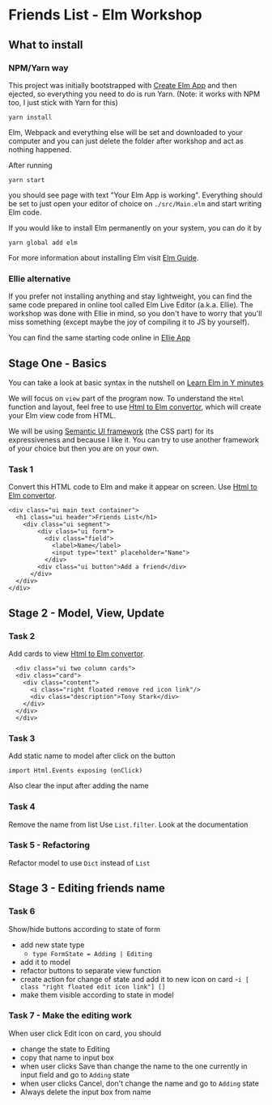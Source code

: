 # Friends List - Elm Workshop

## What to install

### NPM/Yarn way
This project was initially bootstrapped with [Create Elm App](https://github.com/halfzebra/create-elm-app) and then ejected, so everything you need to do is run Yarn. (Note: it works with NPM too, I just stick with Yarn for this)

```
yarn install 
```

Elm, Webpack and everything else will be set and downloaded to your computer and you can just delete the folder after workshop and act as nothing happened.

After running 
```
yarn start
```

you should see page with text "Your Elm App is working". Everything should be set to just open your editor of choice on `./src/Main.elm` and start writing Elm code.


If you would like to install Elm permanently on your system, you can do it by 
```
yarn global add elm
```

For more information about installing Elm visit [Elm Guide](https://guide.elm-lang.org/install.html).

### Ellie alternative
If you prefer not installing anything and stay lightweight, you can find the same code prepared in online tool called Elm Live Editor (a.k.a. Ellie). The workshop was done with Ellie in mind, so you don't have to worry that you'll miss something (except maybe the joy of compiling it to JS by yourself).

You can find the same starting code online in [Ellie App](https://ellie-app.com/bFbKXhfRWa1/0)

## Stage One - Basics

You can take a look at basic syntax in the nutshell on [Learn Elm in Y minutes](https://learnxinyminutes.com/docs/elm/)

We will focus on `view` part of the program now. To understand the `Html` function and layout, feel free to use 
[Html to Elm convertor](http://mbylstra.github.io/html-to-elm/), which will create your Elm view code from HTML.

We will be using [Semantic UI framework](https://semantic-ui.com/introduction/getting-started.html) (the CSS part) for its expressiveness and because I like it. You can try to use another framework of your choice but then you are on your own.

### Task 1
Convert this HTML code to Elm and make it appear on screen. Use [Html to Elm convertor](http://mbylstra.github.io/html-to-elm/).

```
<div class="ui main text container">
  <h1 class="ui header">Friends List</h1>
    <div class="ui segment">
	    <div class="ui form">
  		  <div class="field">
      		<label>Name</label>
      		<input type="text" placeholder="Name">
  		  </div>
  		<div class="ui button">Add a friend</div>
	  </div>
  </div>
</div>
```

## Stage 2 - Model, View, Update

### Task 2
Add cards to view [Html to Elm convertor](http://mbylstra.github.io/html-to-elm/).
```
  <div class="ui two column cards">
  <div class="card">
    <div class="content">
      <i class="right floated remove red icon link"/>
      <div class="description">Tony Stark</div>
    </div>
  </div>
  </div>
```

### Task 3
Add static name to model after click on the button

```
import Html.Events exposing (onClick)
```

Also clear the input after adding the name

### Task 4
Remove the name from list
Use `List.filter`. Look at the documentation


### Task 5 - Refactoring
Refactor model to use `Dict` instead of `List`

## Stage 3 - Editing friends name
### Task 6

Show/hide buttons according to state of form
- add new state type
    - `type FormState = Adding | Editing`
- add it to model
- refactor buttons to separate view function
- create action for change of state and add it to new icon on card
    -`i [ class "right floated edit icon link"] []`
- make them visible according to state in model 

### Task 7 - Make the editing work
When user click Edit icon on card, you should 
- change the state to Editing
- copy that name to input box
- when user clicks Save than change the name to the one currently in input field and go to `Adding` state
- when user clicks Cancel, don't change the name and go to `Adding` state
- Always delete the input box from name